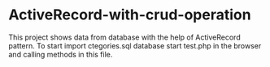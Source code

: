 # ActiveRecord-with-crud-operation

This project shows data from database with the help of ActiveRecord pattern.
To start import ctegories.sql database start test.php in the browser and calling methods in this file. 

